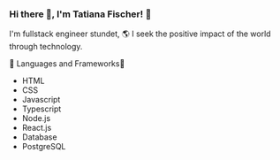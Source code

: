 ### Hi there 👋, I'm Tatiana Fischer! 👩
I'm fullstack engineer stundet, 🌎
I seek the positive impact of the world through technology.

:tongue:  Languages and Frameworks🚀
<ul>
<li>HTML
<li>CSS
<li>Javascript
<li>Typescript
<li>Node.js
<li>React.js
<li>Database
<li>PostgreSQL
  </ul>


